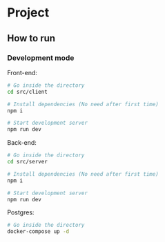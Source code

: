 # Project
## How to run
### Development mode

Front-end:
```bash
# Go inside the directory
cd src/client

# Install dependencies (No need after first time)
npm i

# Start development server
npm run dev
```

Back-end:
```bash
# Go inside the directory
cd src/server

# Install dependencies (No need after first time)
npm i

# Start development server
npm run dev
```

Postgres:
```bash
# Go inside the directory
docker-compose up -d
```
